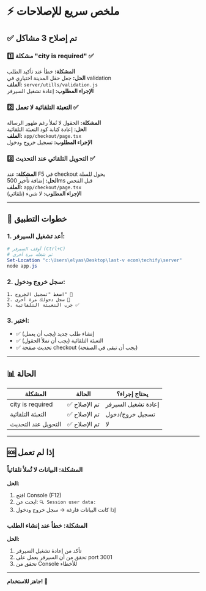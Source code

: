 # ⚡ ملخص سريع للإصلاحات

## ✅ تم إصلاح 3 مشاكل

### 1️⃣ مشكلة "city is required" ✅
**المشكلة:** خطأ عند تأكيد الطلب  
**الحل:** جعل حقل المدينة اختياري في validation  
**الملف:** `server/utills/validation.js`  
**الإجراء المطلوب:** إعادة تشغيل السيرفر

### 2️⃣ التعبئة التلقائية لا تعمل ✅
**المشكلة:** الحقول لا تُملأ رغم ظهور الرسالة  
**الحل:** إعادة كتابة كود التعبئة التلقائية  
**الملف:** `app/checkout/page.tsx`  
**الإجراء المطلوب:** تسجيل خروج ودخول

### 3️⃣ التحويل التلقائي عند التحديث ✅
**المشكلة:** عند F5 في checkout يحول للسلة  
**الحل:** إضافة تأخير 500ms قبل الفحص  
**الملف:** `app/checkout/page.tsx`  
**الإجراء المطلوب:** لا شيء (تلقائي)

---

## 🚀 خطوات التطبيق

### 1. أعد تشغيل السيرفر:
```powershell
# أوقف السيرفر (Ctrl+C)
# ثم شغله مرة أخرى
Set-Location "c:\Users\elyas\Desktop\last-v ecom\techify\server"
node app.js
```

### 2. سجل خروج ودخول:
```
1. اضغط "تسجيل الخروج" 🚪
2. سجل دخولك مرة أخرى 🔑
3. جرب التعبئة التلقائية ✅
```

### 3. اختبر:
- ✅ إنشاء طلب جديد (يجب أن يعمل)
- ✅ التعبئة التلقائية (يجب أن تملأ الحقول)
- ✅ تحديث صفحة checkout (يجب أن تبقى في الصفحة)

---

## 📊 الحالة

| المشكلة | الحالة | يحتاج إجراء؟ |
|---------|--------|--------------|
| city is required | ✅ تم الإصلاح | إعادة تشغيل السيرفر |
| التعبئة التلقائية | ✅ تم الإصلاح | تسجيل خروج/دخول |
| التحويل عند التحديث | ✅ تم الإصلاح | لا |

---

## 🆘 إذا لم تعمل

### المشكلة: البيانات لا تُملأ تلقائياً
**الحل:**
1. افتح Console (F12)
2. ابحث عن: `🔍 Session user data:`
3. إذا كانت البيانات فارغة → سجل خروج ودخول

### المشكلة: خطأ عند إنشاء الطلب
**الحل:**
1. تأكد من إعادة تشغيل السيرفر
2. تحقق من أن السيرفر يعمل على port 3001
3. تحقق من Console للأخطاء

---

**جاهز للاستخدام!** 🎉
